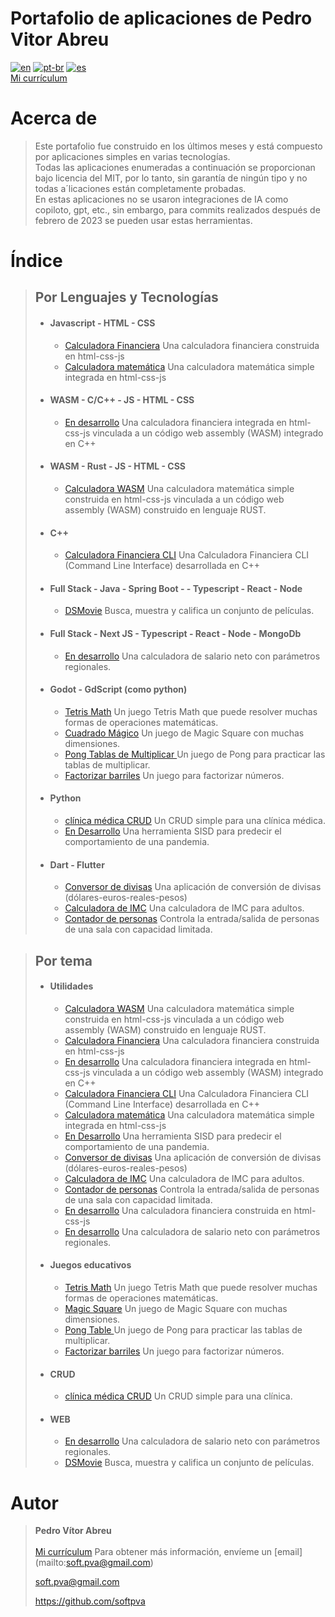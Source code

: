 # **Portafolio de aplicaciones de Pedro Vitor Abreu** 
[![en](https://img.shields.io/badge/lang-en-red.svg)](https://github.com/softpva)
[![pt-br](https://img.shields.io/badge/lang-pt--br-green.svg)](./README.pt-br.md)
[![es](https://img.shields.io/badge/lang-es-yellow.svg)](./README.es.md)  
[Mi currículum](https://github.com/softpva/softpva/blob/main/curriculum.es.md)

# Acerca de
> Este portafolio fue construido en los últimos meses y está compuesto por aplicaciones simples en varias tecnologías.  
> Todas las aplicaciones enumeradas a continuación se proporcionan bajo licencia del MIT, por lo tanto, sin garantía de ningún tipo y no todas a´licaciones están completamente probadas.  
> En estas aplicaciones no se usaron integraciones de IA como copiloto, gpt, etc., sin embargo, para commits realizados después de febrero de 2023 se pueden usar estas herramientas.

# Índice
> ## **Por Lenguajes y Tecnologías**
> * #### Javascript - HTML - CSS
>   * [Calculadora Financiera](https://github.com/softpva/financialJsCalculator) Una calculadora financiera construida en html-css-js
>   * [Calculadora matemática](https://github.com/softpva/calculator) Una calculadora matemática simple integrada en html-css-js
> * #### WASM - C/C++ - JS - HTML - CSS
>   * [En desarrollo](https://github.com/softpva/financial_calculator) Una calculadora financiera integrada en html-css-js vinculada a un código web assembly (WASM) integrado en C++
> * #### WASM - Rust - JS - HTML - CSS
>   * [Calculadora WASM](https://github.com/softpva/wasm_calculator) Una calculadora matemática simple construida en html-css-js vinculada a un código web assembly (WASM) construido en lenguaje RUST.
> * #### C++
>   * [Calculadora Financiera CLI](https://github.com/softpva/financial_calculator_cli) Una Calculadora Financiera CLI (Command Line Interface) desarrollada en C++
> * #### Full Stack - Java - Spring Boot - - Typescript - React - Node
>   * [DSMovie](https://github.com/softpva/dsmovie) Busca, muestra y califica un conjunto de películas.
> * #### Full Stack - Next JS - Typescript - React - Node - MongoDb
>   * [En desarrollo](https://github.com/softpva/net_salary) Una calculadora de salario neto con parámetros regionales.
> * #### Godot - GdScript (como python)
>   * [Tetris Math](https://github.com/softpva/tetrisMath) Un juego Tetris Math que puede resolver muchas formas de operaciones matemáticas.
>   * [Cuadrado Mágico](https://github.com/softpva/magicSquare) Un juego de Magic Square con muchas dimensiones.
>   * [Pong Tablas de Multiplicar ](https://github.com/softpva/pongMultiplicationTable) Un juego de Pong para practicar las tablas de multiplicar.
>   * [Factorizar barriles](https://github.com/softpva/factorizeBarrels) Un juego para factorizar números.
> * #### Python
>   * [clínica médica CRUD](https://github.com/softpva/clinic) Un CRUD simple para una clínica médica.
>   * [En Desarrollo](https://github.com/softpva/pandemic_forecast) Una herramienta SISD para predecir el  comportamiento de una pandemia.
> * #### Dart - Flutter
>   * [Conversor de divisas](https://github.com/softpva/currencies_converter) Una aplicación de conversión de divisas (dólares-euros-reales-pesos)
>   * [Calculadora de IMC](https://github.com/softpva/bmi_calculator) Una calculadora de IMC para adultos.
>   * [Contador de personas](https://github.com/softpva/people_counter) Controla la entrada/salida de personas de una sala con capacidad limitada.

> ## **Por tema**
> * #### Utilidades
>   * [Calculadora WASM](https://github.com/softpva/wasm_calculator) Una calculadora matemática simple construida en html-css-js vinculada a un código web assembly (WASM) construido en lenguaje RUST.
>   * [Calculadora Financiera](https://github.com/softpva/financialJsCalculator) Una calculadora financiera construida en html-css-js
>   * [En desarrollo](https://github.com/softpva/financial_calculator) Una calculadora financiera integrada en html-css-js vinculada a un código web assembly (WASM) integrado en C++
>   * [Calculadora Financiera CLI](https://github.com/softpva/financial_calculator_cli) Una Calculadora Financiera CLI (Command Line Interface) desarrollada en C++
>   * [Calculadora matemática](https://github.com/softpva/calculator) Una calculadora matemática simple integrada en html-css-js
>   * [En Desarrollo](https://github.com/softpva/pandemic_forecast) Una herramienta SISD para predecir el  comportamiento de una pandemia.
>   * [Conversor de divisas](https://github.com/softpva/currencies_converter) Una aplicación de conversión de divisas (dólares-euros-reales-pesos)
>   * [Calculadora de IMC](https://github.com/softpva/bmi_calculator) Una calculadora de IMC para adultos.
>   * [Contador de personas](https://github.com/softpva/people_counter) Controla la entrada/salida de personas de una sala con capacidad limitada.
>   * [En desarrollo](https://github.com/softpva/financialJsCalculator) Una calculadora financiera construida en html-css-js
>   * [En desarrollo](https://github.com/softpva/net_salary) Una calculadora de salario neto con parámetros regionales.
> * #### Juegos educativos
>   * [Tetris Math](https://github.com/softpva/tetrisMath) Un juego Tetris Math que puede resolver muchas formas de operaciones matemáticas.
>   * [Magic Square](https://github.com/softpva/magicSquare) Un juego de Magic Square con muchas dimensiones.
>   * [Pong Table ](https://github.com/softpva/pongMultiplicationTable) Un juego de Pong para practicar las tablas de multiplicar.
>   * [Factorizar barriles](https://github.com/softpva/factorizeBarrels) Un juego para factorizar números.
> * #### CRUD
>   * [clínica médica CRUD](https://github.com/softpva/clinic) Un CRUD simple para una clínica.
> * #### WEB
>   * [En desarrollo](https://github.com/softpva/net_salary) Una calculadora de salario neto con parámetros regionales.
>   * [DSMovie](https://github.com/softpva/dsmovie) Busca, muestra y califica un conjunto de películas.  

# Autor
> **Pedro Vítor Abreu**  
> <br/>
> [Mi currículum](https://github.com/softpva/softpva/blob/main/curriculum.es.md)
> Para obtener más información, envíeme un [email] (mailto:soft.pva@gmail.com)
>
> <soft.pva@gmail.com>
>
> <https://github.com/softpva>